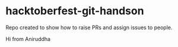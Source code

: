 # hacktoberfest-git-handson
Repo created to show how to raise PRs and assign issues to people.

Hi from Aniruddha
